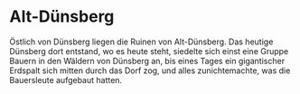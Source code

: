 # Alt-Dünsberg

Östlich von Dünsberg liegen die Ruinen von Alt-Dünsberg. Das heutige Dünsberg dort entstand, wo es heute steht, siedelte
sich einst eine Gruppe Bauern in den Wäldern von Dünsberg an, bis eines Tages ein gigantischer Erdspalt sich mitten
durch das Dorf zog, und alles zunichtemachte, was die Bauersleute aufgebaut hatten.